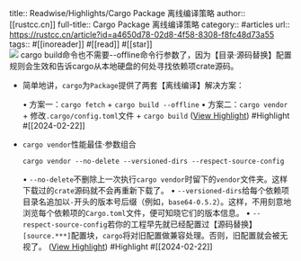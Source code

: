 title:: Readwise/Highlights/Cargo Package 离线编译策略
author:: [[rustcc.cn]]
full-title:: Cargo Package 离线编译策略
category:: #articles
url:: https://rustcc.cn/article?id=a4650d78-02d8-4f58-8308-f8fc48d73a55
tags:: #[[inoreader]] #[[read]] #[[star]]  
![](https://readwise-assets.s3.amazonaws.com/static/images/article0.00998d930354.png)
cargo build命令也不需要--offline命令行参数了，因为【目录·源码替换】配置规则会生效和告诉cargo从本地硬盘的何处寻找依赖项crate源码。
- 简单地讲，`cargo`为`Package`提供了两套【离线编译】解决方案：
  
  •   方案一：`cargo fetch` + `cargo build --offline`
  •   方案二：`cargo vendor` + 修改`.cargo/config.toml`文件 + `cargo build` ([View Highlight](https://read.readwise.io/read/01hq7a4nfc5a8dvh7nvga679gx)) #Highlight #[[2024-02-22]]
- `cargo vendor`性能最佳·参数组合
  
  `cargo vendor --no-delete --versioned-dirs --respect-source-config`
  
  •   `--no-delete`不删除上一次执行`cargo vendor`时留下的`vendor`文件夹。这样下载过的`crate`源码就不会再重新下载了。
  •   `--versioned-dirs`给每个依赖项目录名追加以`-`开头的版本号后缀（例如，`base64-0.5.2`）。这样，不用刻意地浏览每个依赖项的`Cargo.toml`文件，便可知晓它们的版本信息。
  •   `--respect-source-config`若你的工程早先就已经配置过【源码替换】`[source.***]`配置块，`cargo`将对旧配置做兼容处理。否则，旧配置就会被无视了。 ([View Highlight](https://read.readwise.io/read/01hq7a8z422gnm4crytkf6291t)) #Highlight #[[2024-02-22]]